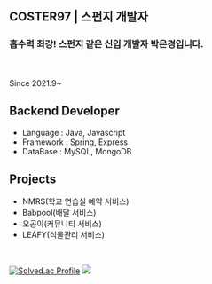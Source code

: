 ## COSTER97 | 스펀지 개발자

### 흡수력 최강! 스펀지 같은 신입 개발자 박은경입니다.
<br>

<br>
Since 2021.9~

## Backend Developer

- Language : Java, Javascript
- Framework : Spring, Express
- DataBase : MySQL, MongoDB

## Projects

- NMRS(학교 연습실 예약 서비스)
- Babpool(배달 서비스)
- 오공이(커뮤니티 서비스)
- LEAFY(식물관리 서비스)

<br>

<div align="start">


[![Solved.ac Profile](http://mazassumnida.wtf/api/v2/generate_badge?boj=dmsrud1501222)](https://solved.ac/dmsrud1501222/) <img src="http://mazandi.herokuapp.com/api?handle=dmsrud1501222&theme=dark"/>

<!--
**Coster97/Coster97** is a ✨ _special_ ✨ repository because its `README.md` (this file) appears on your GitHub profile.

Here are some ideas to get you started:

- 🔭 I’m currently working on ...
- 🌱 I’m currently learning ...
- 👯 I’m looking to collaborate on ...
- 🤔 I’m looking for help with ...
- 💬 Ask me about ...
- 📫 How to reach me: ...
- 😄 Pronouns: ...
- ⚡ Fun fact: ...
-->
